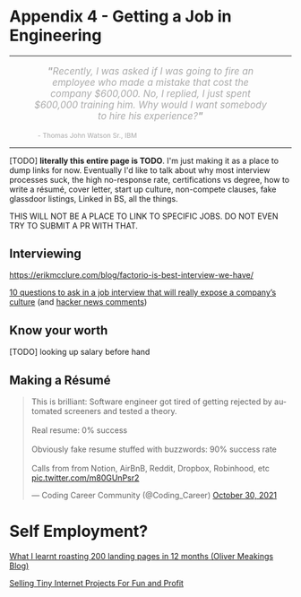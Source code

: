 # Appendix 4 - Getting a Job in Engineering

---

<div style="display: block; width: 84%; text-align: center;margin-left: auto; margin-right: auto;">
<p style="font-size:1.2em;color:#aaa;"><i><b>"</b>Recently, I was asked if I was going to fire an employee who made a mistake that cost the company $600,000. No, I replied, I just spent $600,000 training him. Why would I want somebody to hire his experience?<b>"</b></i>
</div>
<div style="display: block; width: 80%; margin-left: auto; margin-right: auto;">
<p style="font-size:.85em;color:#aaa;">- Thomas John Watson Sr., IBM</p>
</div>

---

[TODO] **literally this entire page is TODO**. I'm just making it as a place to dump links for now. Eventually I'd like to talk about why most interview processes suck, the high no-response rate, certifications vs degree, how to write a résumé, cover letter, start up culture, non-compete clauses, fake glassdoor listings, Linked in BS, all the things.

THIS WILL NOT BE A PLACE TO LINK TO SPECIFIC JOBS. DO NOT EVEN TRY TO SUBMIT A PR WITH THAT.

## Interviewing

https://erikmcclure.com/blog/factorio-is-best-interview-we-have/

[10 questions to ask in a job interview that will really expose a company’s culture](https://www.fastcompany.com/90622890/10-questions-to-ask-in-a-job-interview-that-will-really-expose-a-companys-culture) (and [hacker news comments](https://news.ycombinator.com/item?id=26854130))



## Know your worth

[TODO] looking up salary before hand

## Making a Résumé

<blockquote class="twitter-tweet" data-dnt="true"><p lang="en" dir="ltr">This is brilliant: Software engineer got tired of getting rejected by automated screeners and tested a theory.<br><br>Real resume: 0% success<br><br>Obviously fake resume stuffed with buzzwords: 90% success rate<br><br>Calls from from Notion, AirBnB, Reddit, Dropbox, Robinhood, etc <a href="https://t.co/m80GUnPsr2">pic.twitter.com/m80GUnPsr2</a></p>&mdash; Coding Career Community (@Coding_Career) <a href="https://twitter.com/Coding_Career/status/1454293034179317764?ref_src=twsrc%5Etfw">October 30, 2021</a></blockquote> <script async src="https://platform.twitter.com/widgets.js" charset="utf-8"></script>

# Self Employment?

[What I learnt roasting 200 landing pages in 12 months (Oliver Meakings Blog)](https://blog.roastmylandingpage.com/landing-page-roasts/)

[Selling Tiny Internet Projects For Fun and Profit](https://tinyprojects.dev/posts/selling_tiny_internet_projects_for_fun_and_profit)

